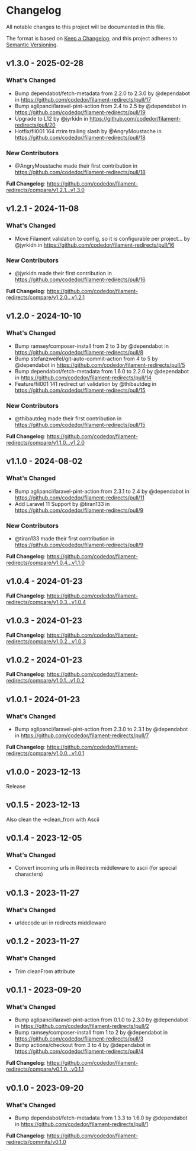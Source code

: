 # Changelog

All notable changes to this project will be documented in this file.

The format is based on [Keep a Changelog](https://keepachangelog.com/en/1.0.0/),
and this project adheres to [Semantic Versioning](https://semver.org/spec/v2.0.0.html).

## v1.3.0 - 2025-02-28

### What's Changed

* Bump dependabot/fetch-metadata from 2.2.0 to 2.3.0 by @dependabot in https://github.com/codedor/filament-redirects/pull/17
* Bump aglipanci/laravel-pint-action from 2.4 to 2.5 by @dependabot in https://github.com/codedor/filament-redirects/pull/19
* Upgrade to L12 by @jyrkidn in https://github.com/codedor/filament-redirects/pull/20
* Hotfix/fil001 164  rtrim trailing slash by @AngryMoustache in https://github.com/codedor/filament-redirects/pull/18

### New Contributors

* @AngryMoustache made their first contribution in https://github.com/codedor/filament-redirects/pull/18

**Full Changelog**: https://github.com/codedor/filament-redirects/compare/v1.2.1...v1.3.0

## v1.2.1 - 2024-11-08

### What's Changed

* Move Filament validation to config, so it is configurable per project… by @jyrkidn in https://github.com/codedor/filament-redirects/pull/16

### New Contributors

* @jyrkidn made their first contribution in https://github.com/codedor/filament-redirects/pull/16

**Full Changelog**: https://github.com/codedor/filament-redirects/compare/v1.2.0...v1.2.1

## v1.2.0 - 2024-10-10

### What's Changed

* Bump ramsey/composer-install from 2 to 3 by @dependabot in https://github.com/codedor/filament-redirects/pull/8
* Bump stefanzweifel/git-auto-commit-action from 4 to 5 by @dependabot in https://github.com/codedor/filament-redirects/pull/5
* Bump dependabot/fetch-metadata from 1.6.0 to 2.2.0 by @dependabot in https://github.com/codedor/filament-redirects/pull/14
* Feature/fil001 141 redirect url validation by @thibautdeg in https://github.com/codedor/filament-redirects/pull/15

### New Contributors

* @thibautdeg made their first contribution in https://github.com/codedor/filament-redirects/pull/15

**Full Changelog**: https://github.com/codedor/filament-redirects/compare/v1.1.0...v1.2.0

## v1.1.0 - 2024-08-02

### What's Changed

* Bump aglipanci/laravel-pint-action from 2.3.1 to 2.4 by @dependabot in https://github.com/codedor/filament-redirects/pull/11
* Add Laravel 11 Support by @tiran133 in https://github.com/codedor/filament-redirects/pull/9

### New Contributors

* @tiran133 made their first contribution in https://github.com/codedor/filament-redirects/pull/9

**Full Changelog**: https://github.com/codedor/filament-redirects/compare/v1.0.4...v1.1.0

## v1.0.4 - 2024-01-23

**Full Changelog**: https://github.com/codedor/filament-redirects/compare/v1.0.3...v1.0.4

## v1.0.3 - 2024-01-23

**Full Changelog**: https://github.com/codedor/filament-redirects/compare/v1.0.2...v1.0.3

## v1.0.2 - 2024-01-23

**Full Changelog**: https://github.com/codedor/filament-redirects/compare/v1.0.1...v1.0.2

## v1.0.1 - 2024-01-23

### What's Changed

* Bump aglipanci/laravel-pint-action from 2.3.0 to 2.3.1 by @dependabot in https://github.com/codedor/filament-redirects/pull/7

**Full Changelog**: https://github.com/codedor/filament-redirects/compare/v1.0.0...v1.0.1

## v1.0.0 - 2023-12-13

Release

## v0.1.5 - 2023-12-13

Also clean the ->clean_from with Ascii

## v0.1.4 - 2023-12-05

### What's Changed

- Convert incoming urls in Redirects middleware to ascii (for special characters)

## v0.1.3 - 2023-11-27

### What's Changed

- urldecode uri in redirects middleware

## v0.1.2 - 2023-11-27

### What's Changed

- Trim cleanFrom attribute

## v0.1.1 - 2023-09-20

### What's Changed

* Bump aglipanci/laravel-pint-action from 0.1.0 to 2.3.0 by @dependabot in https://github.com/codedor/filament-redirects/pull/2
* Bump ramsey/composer-install from 1 to 2 by @dependabot in https://github.com/codedor/filament-redirects/pull/3
* Bump actions/checkout from 3 to 4 by @dependabot in https://github.com/codedor/filament-redirects/pull/4

**Full Changelog**: https://github.com/codedor/filament-redirects/compare/v0.1.0...v0.1.1

## v0.1.0 - 2023-09-20

### What's Changed

* Bump dependabot/fetch-metadata from 1.3.3 to 1.6.0 by @dependabot in https://github.com/codedor/filament-redirects/pull/1

**Full Changelog**: https://github.com/codedor/filament-redirects/commits/v0.1.0
